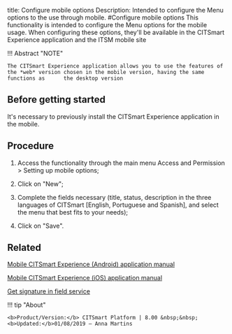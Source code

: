 title: Configure mobile options
Description: Intended to configure the Menu options to the use through mobile.
#Configure mobile options
This functionality is intended to configure the Menu options for the mobile usage. When configuring these options, they'll be available in the CITSmart Experience application and the ITSM mobile site

!!! Abstract "NOTE"

    The CITSmart Experience application allows you to use the features of the *web* version chosen in the mobile version, having the same functions as      the desktop version

Before getting started
--------------------------

It's necessary to previously install the CITSmart Experience application in
the mobile.

Procedure
-------------

1.  Access the functionality through the main menu Access and Permission \>
    Setting up mobile options;

2.  Click on "New";

3.  Complete the fields necessary (title, status, description in the three
    languages of CITSmart [English, Portuguese and Spanish], and select the menu
    that best fits to your needs);

4.  Click on "Save".



Related
-------

[Mobile CITSmart Experience (Android) application manual](/en-us/citsmart-platform-8/additional-features/mobile-and-field-service/apps/citsmart-app-android.html)

[Mobile CITSmart Experience (iOS) application manual](/en-us/citsmart-platform-8/additional-features/mobile-and-field-service/apps/citsmart-app-ios.html)

[Get signature in field service](/en-us/citsmart-platform-8/additional-features/mobile-and-field-service/use/get-signature-in-attendance.html)


!!! tip "About"

    <b>Product/Version:</b> CITSmart Platform | 8.00 &nbsp;&nbsp;
    <b>Updated:</b>01/08/2019 – Anna Martins
